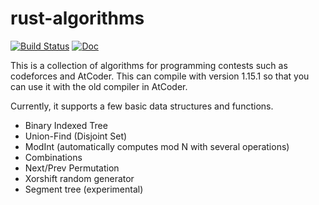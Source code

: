# rust-algorithms

[![Build Status](https://travis-ci.com/ichyo/rust-algorithms.svg?branch=master)](https://travis-ci.com/ichyo/rust-algorithms)
[![Doc](https://docs.rs/algonium/badge.svg)](https://docs.rs/algonium)

This is a collection of algorithms for programming contests such as codeforces and AtCoder.
This can compile with version 1.15.1 so that you can use it with the old compiler in AtCoder.

Currently, it supports a few basic data structures and functions.
* Binary Indexed Tree
* Union-Find (Disjoint Set)
* ModInt (automatically computes mod N with several operations)
* Combinations
* Next/Prev Permutation
* Xorshift random generator
* Segment tree (experimental)
